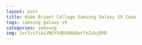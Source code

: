```yaml
---
layout: post
title: Kobe Bryant Collage Samsung Galaxy S9 Case
tags: samsung galaxy s9
categories: samsung
img: 1xrIzifiAiVNQYVdDU9AbQwtfeZvbjDRD
---
```

